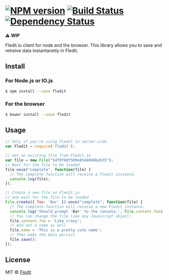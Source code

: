 #  [![NPM version][npm-image]][npm-url] [![Build Status][travis-image]][travis-url] [![Dependency Status][daviddm-image]][daviddm-url]

:warning: **WIP**

Fledit.io client for node and the browser. This library allows you to save and retreive data instantanetly in Fledit.


## Install

### For Node.js or IO.js

```sh
$ npm install --save fledit
```

### For the browser

```sh
$ bower install --save fledit
```

## Usage

```js
// Only if you're using Fledit in server-side
var Fledit = require('fledit');

// Get an existing file from Fledit.io
var file = new File("54f9f00f509e85d4040ba535");
// Wait for the file to be loaded
file.once("complete", function(file) {
  // The complete function will receive a Fledit instance.
  console.log(file);
});

// Create a new file on Fledit.io
// and wait for the file to be loaded
File.create({ foo: 'Bar' }).once("complete", function(file) {
  // The complete function will receive a new Fledit instance.
  console.log('Should prompt 'Bar' to the console.', File.content.foo);
  // You can change the file like any Javascript object:
  file.content.foo = 'Like crazy';
  // And set a name as well
  file.name = 'This is a pretty cute name';
  // Then make the data persist
  file.save();
});

```


## License

MIT © [Fledit](http://fledit.io)


[npm-image]: https://badge.fury.io/js/fledit.svg
[npm-url]: https://npmjs.org/package/fledit
[travis-image]: https://travis-ci.org/fledit/fledit.js.svg?branch=master
[travis-url]: https://travis-ci.org/fledit/fledit.js
[daviddm-image]: https://david-dm.org/fledit/fledit.js.svg?theme=shields.io
[daviddm-url]: https://david-dm.org/fledit/fledit.js
